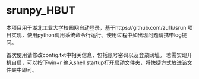 # srunpy_HBUT
本项目用于湖北工业大学校园网自动登录，基于https://github.com/zu1k/srun 项目实现，使用python调用系统命令行运行。使用过程中如出现问题请携带log提问。

首次使用请修改config.txt中相关信息，包括账号密码以及登录网址。
若需实现开机自启，可以按下win+r 输入shell:startup打开启动文件夹，将快捷方式放进该文件夹中即可。
